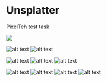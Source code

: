 # Unsplatter
PixelTeh test task

![](https://github.com/kapinos/Unsplatter/blob/master/resizedRecord.gif)

![alt text](https://github.com/kapinos/Unsplatter/blob/master/errorDuringGalleryRetrieve.png)
![alt text](https://github.com/kapinos/Unsplatter/blob/master/errorDuringPhotoRetrieve.png)

![alt text](https://github.com/kapinos/Unsplatter/blob/master/beforeAndAfterDownload.png)
![alt text](https://github.com/kapinos/Unsplatter/blob/master/downloadInProcess.png)
![alt text](https://github.com/kapinos/Unsplatter/blob/master/downloadSuccessfully.png)

![alt text](https://github.com/kapinos/Unsplatter/blob/master/collection_portrait.png)
![alt text](https://github.com/kapinos/Unsplatter/blob/master/details_portrait.png)
![alt text](https://github.com/kapinos/Unsplatter/blob/master/collection_landscape.png)
![alt text](https://github.com/kapinos/Unsplatter/blob/master/details_landscape.png)

